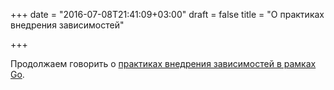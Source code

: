 +++
date = "2016-07-08T21:41:09+03:00"
draft = false
title = "О практиках внедрения зависимостей"

+++

<p>Продолжаем говорить о <a href="https://scene-si.org/2016/07/07/dependency-injection-continued/">практиках внедрения зависимостей в рамках Go</a>.</p>

